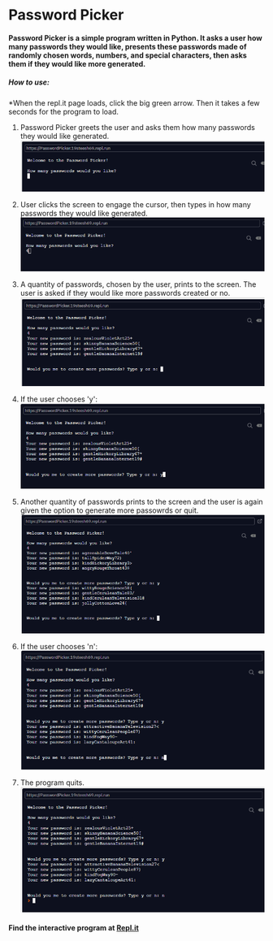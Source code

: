 # Password Picker

#### Password Picker is a simple program written in Python. It asks a user how many passwords they would like, presents these passwords made of randomly chosen words, numbers, and special characters, then asks them if they would like more generated.


##### How to use:

*When the repl.it page loads, click the big green arrow. Then it takes a few seconds for the program to load.

1. Password Picker greets the user and asks them how many passwords they would like generated.
![Repl.it screenshot1](/images/ppImg1.png)

2. User clicks the screen to engage the cursor, then types in how many passwords they would like generated.
![Repl.it screenshot2](/images/ppImg2.png)

3. A quantity of passwords, chosen by the user, prints to the screen. The user is asked if they would like more passwords created or no.
![Repl.it screenshot3](/images/ppImg3.png)

4. If the user chooses 'y':  
![Repl.it screenshot4](/images/ppImg4.png)

5. Another quantity of passwords prints to the screen and the user is again given the option to generate more passowrds or quit.
![Repl.it screenshot7](/images/ppImg7.png)
  
6. If the user chooses 'n':  
![Repl.it screenshot5](/images/ppImg5.png)
  
7. The program quits.  
![Repl.it screenshot](/images/ppImg6.png)
  
#### Find the interactive program at [Repl.it](https://repl.it/@19Steesh69/PasswordPicker#main.py)



